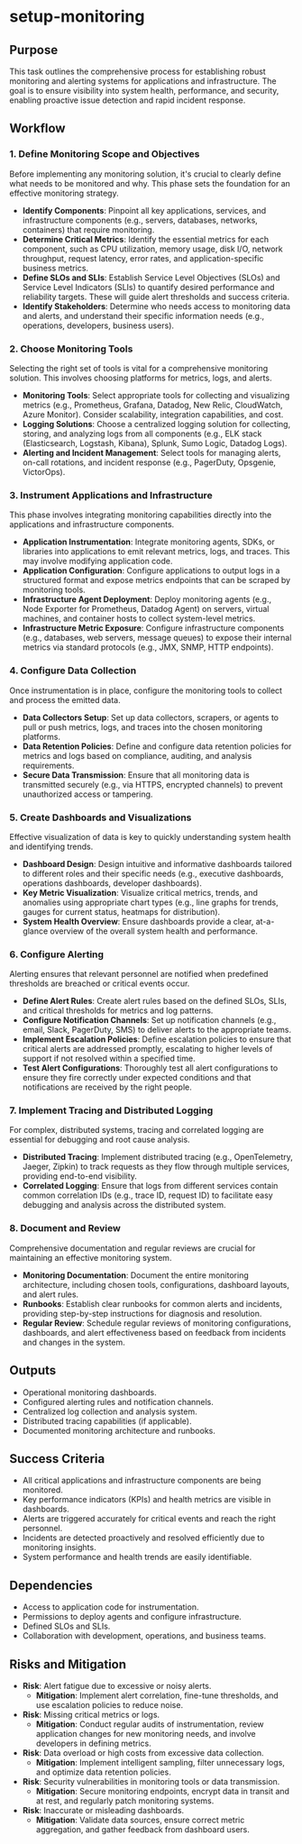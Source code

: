 # setup-monitoring

## Purpose
This task outlines the comprehensive process for establishing robust monitoring and alerting systems for applications and infrastructure. The goal is to ensure visibility into system health, performance, and security, enabling proactive issue detection and rapid incident response.

## Workflow

### 1. Define Monitoring Scope and Objectives
Before implementing any monitoring solution, it's crucial to clearly define what needs to be monitored and why. This phase sets the foundation for an effective monitoring strategy.

- **Identify Components**: Pinpoint all key applications, services, and infrastructure components (e.g., servers, databases, networks, containers) that require monitoring.
- **Determine Critical Metrics**: Identify the essential metrics for each component, such as CPU utilization, memory usage, disk I/O, network throughput, request latency, error rates, and application-specific business metrics.
- **Define SLOs and SLIs**: Establish Service Level Objectives (SLOs) and Service Level Indicators (SLIs) to quantify desired performance and reliability targets. These will guide alert thresholds and success criteria.
- **Identify Stakeholders**: Determine who needs access to monitoring data and alerts, and understand their specific information needs (e.g., operations, developers, business users).

### 2. Choose Monitoring Tools
Selecting the right set of tools is vital for a comprehensive monitoring solution. This involves choosing platforms for metrics, logs, and alerts.

- **Monitoring Tools**: Select appropriate tools for collecting and visualizing metrics (e.g., Prometheus, Grafana, Datadog, New Relic, CloudWatch, Azure Monitor). Consider scalability, integration capabilities, and cost.
- **Logging Solutions**: Choose a centralized logging solution for collecting, storing, and analyzing logs from all components (e.g., ELK stack (Elasticsearch, Logstash, Kibana), Splunk, Sumo Logic, Datadog Logs).
- **Alerting and Incident Management**: Select tools for managing alerts, on-call rotations, and incident response (e.g., PagerDuty, Opsgenie, VictorOps).

### 3. Instrument Applications and Infrastructure
This phase involves integrating monitoring capabilities directly into the applications and infrastructure components.

- **Application Instrumentation**: Integrate monitoring agents, SDKs, or libraries into applications to emit relevant metrics, logs, and traces. This may involve modifying application code.
- **Application Configuration**: Configure applications to output logs in a structured format and expose metrics endpoints that can be scraped by monitoring tools.
- **Infrastructure Agent Deployment**: Deploy monitoring agents (e.g., Node Exporter for Prometheus, Datadog Agent) on servers, virtual machines, and container hosts to collect system-level metrics.
- **Infrastructure Metric Exposure**: Configure infrastructure components (e.g., databases, web servers, message queues) to expose their internal metrics via standard protocols (e.g., JMX, SNMP, HTTP endpoints).

### 4. Configure Data Collection
Once instrumentation is in place, configure the monitoring tools to collect and process the emitted data.

- **Data Collectors Setup**: Set up data collectors, scrapers, or agents to pull or push metrics, logs, and traces into the chosen monitoring platforms.
- **Data Retention Policies**: Define and configure data retention policies for metrics and logs based on compliance, auditing, and analysis requirements.
- **Secure Data Transmission**: Ensure that all monitoring data is transmitted securely (e.g., via HTTPS, encrypted channels) to prevent unauthorized access or tampering.

### 5. Create Dashboards and Visualizations
Effective visualization of data is key to quickly understanding system health and identifying trends.

- **Dashboard Design**: Design intuitive and informative dashboards tailored to different roles and their specific needs (e.g., executive dashboards, operations dashboards, developer dashboards).
- **Key Metric Visualization**: Visualize critical metrics, trends, and anomalies using appropriate chart types (e.g., line graphs for trends, gauges for current status, heatmaps for distribution).
- **System Health Overview**: Ensure dashboards provide a clear, at-a-glance overview of the overall system health and performance.

### 6. Configure Alerting
Alerting ensures that relevant personnel are notified when predefined thresholds are breached or critical events occur.

- **Define Alert Rules**: Create alert rules based on the defined SLOs, SLIs, and critical thresholds for metrics and log patterns.
- **Configure Notification Channels**: Set up notification channels (e.g., email, Slack, PagerDuty, SMS) to deliver alerts to the appropriate teams.
- **Implement Escalation Policies**: Define escalation policies to ensure that critical alerts are addressed promptly, escalating to higher levels of support if not resolved within a specified time.
- **Test Alert Configurations**: Thoroughly test all alert configurations to ensure they fire correctly under expected conditions and that notifications are received by the right people.

### 7. Implement Tracing and Distributed Logging
For complex, distributed systems, tracing and correlated logging are essential for debugging and root cause analysis.

- **Distributed Tracing**: Implement distributed tracing (e.g., OpenTelemetry, Jaeger, Zipkin) to track requests as they flow through multiple services, providing end-to-end visibility.
- **Correlated Logging**: Ensure that logs from different services contain common correlation IDs (e.g., trace ID, request ID) to facilitate easy debugging and analysis across the distributed system.

### 8. Document and Review
Comprehensive documentation and regular reviews are crucial for maintaining an effective monitoring system.

- **Monitoring Documentation**: Document the entire monitoring architecture, including chosen tools, configurations, dashboard layouts, and alert rules.
- **Runbooks**: Establish clear runbooks for common alerts and incidents, providing step-by-step instructions for diagnosis and resolution.
- **Regular Review**: Schedule regular reviews of monitoring configurations, dashboards, and alert effectiveness based on feedback from incidents and changes in the system.

## Outputs
- Operational monitoring dashboards.
- Configured alerting rules and notification channels.
- Centralized log collection and analysis system.
- Distributed tracing capabilities (if applicable).
- Documented monitoring architecture and runbooks.

## Success Criteria
- All critical applications and infrastructure components are being monitored.
- Key performance indicators (KPIs) and health metrics are visible in dashboards.
- Alerts are triggered accurately for critical events and reach the right personnel.
- Incidents are detected proactively and resolved efficiently due to monitoring insights.
- System performance and health trends are easily identifiable.

## Dependencies
- Access to application code for instrumentation.
- Permissions to deploy agents and configure infrastructure.
- Defined SLOs and SLIs.
- Collaboration with development, operations, and business teams.

## Risks and Mitigation
- **Risk**: Alert fatigue due to excessive or noisy alerts.
  - **Mitigation**: Implement alert correlation, fine-tune thresholds, and use escalation policies to reduce noise.
- **Risk**: Missing critical metrics or logs.
  - **Mitigation**: Conduct regular audits of instrumentation, review application changes for new monitoring needs, and involve developers in defining metrics.
- **Risk**: Data overload or high costs from excessive data collection.
  - **Mitigation**: Implement intelligent sampling, filter unnecessary logs, and optimize data retention policies.
- **Risk**: Security vulnerabilities in monitoring tools or data transmission.
  - **Mitigation**: Secure monitoring endpoints, encrypt data in transit and at rest, and regularly patch monitoring systems.
- **Risk**: Inaccurate or misleading dashboards.
  - **Mitigation**: Validate data sources, ensure correct metric aggregation, and gather feedback from dashboard users.